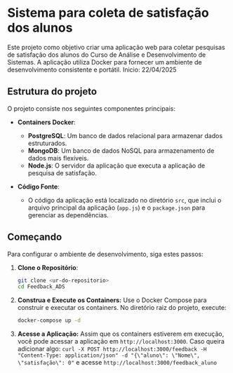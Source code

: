 # Sistema para coleta de satisfação dos alunos

Este projeto como objetivo criar uma aplicação web para coletar pesquisas de satisfação dos alunos do Curso de Análise e Desenvolvimento de Sistemas. A aplicação utiliza Docker para fornecer um ambiente de desenvolvimento consistente e portátil. Inicio: 22/04/2025

## Estrutura do projeto

O projeto consiste nos seguintes componentes principais:

- **Containers Docker**:
  - **PostgreSQL**: Um banco de dados relacional para armazenar dados estruturados.
  - **MongoDB**: Um banco de dados NoSQL para armazenamento de dados mais flexíveis.
  - **Node.js**: O servidor da aplicação que executa a aplicação de pesquisa de satisfação.

- **Código Fonte**:
  - O código da aplicação está localizado no diretório `src`, que inclui o arquivo principal da aplicação (`app.js`) e o `package.json` para gerenciar as dependências.

## Começando

Para configurar o ambiente de desenvolvimento, siga estes passos:

1. **Clone o Repositório**:
   ```bash
   git clone <ur-do-repositorio>
   cd Feedback_ADS
   ```

2. **Construa e Execute os Containers:** Use o Docker Compose para construir e executar os containers. No diretório raiz do projeto, execute:
   ```bash
   docker-compose up -d
   ```

3. **Acesse a Aplicação:** Assim que os containers estiverem em execução, você pode acessar a aplicação em `http://localhost:3000`. Caso queira adicionar algo: `curl -X POST http://localhost:3000/feedback -H "Content-Type: application/json" -d "{\"aluno\": \"Nome\", \"satisfação\": 0"` e acesse `http://localhost:3000/feedback_aluno`

